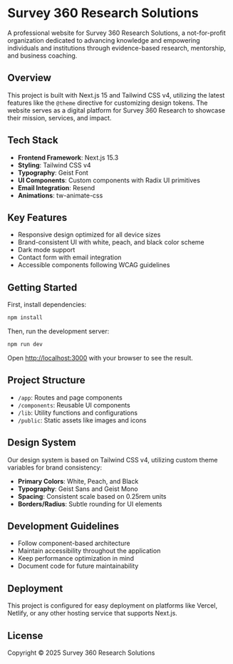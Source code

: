 # Survey 360 Research Solutions

A professional website for Survey 360 Research Solutions, a not-for-profit organization dedicated to advancing knowledge and empowering individuals and institutions through evidence-based research, mentorship, and business coaching.

## Overview

This project is built with Next.js 15 and Tailwind CSS v4, utilizing the latest features like the `@theme` directive for customizing design tokens. The website serves as a digital platform for Survey 360 Research to showcase their mission, services, and impact.

## Tech Stack

- **Frontend Framework**: Next.js 15.3
- **Styling**: Tailwind CSS v4
- **Typography**: Geist Font
- **UI Components**: Custom components with Radix UI primitives
- **Email Integration**: Resend
- **Animations**: tw-animate-css

## Key Features

- Responsive design optimized for all device sizes
- Brand-consistent UI with white, peach, and black color scheme
- Dark mode support
- Contact form with email integration
- Accessible components following WCAG guidelines

## Getting Started

First, install dependencies:

```bash
npm install
```

Then, run the development server:

```bash
npm run dev
```

Open [http://localhost:3000](http://localhost:3000) with your browser to see the result.

## Project Structure

- `/app`: Routes and page components
- `/components`: Reusable UI components
- `/lib`: Utility functions and configurations
- `/public`: Static assets like images and icons

## Design System

Our design system is based on Tailwind CSS v4, utilizing custom theme variables for brand consistency:

- **Primary Colors**: White, Peach, and Black
- **Typography**: Geist Sans and Geist Mono
- **Spacing**: Consistent scale based on 0.25rem units
- **Borders/Radius**: Subtle rounding for UI elements

## Development Guidelines

- Follow component-based architecture
- Maintain accessibility throughout the application
- Keep performance optimization in mind
- Document code for future maintainability

## Deployment

This project is configured for easy deployment on platforms like Vercel, Netlify, or any other hosting service that supports Next.js.

## License

Copyright © 2025 Survey 360 Research Solutions
